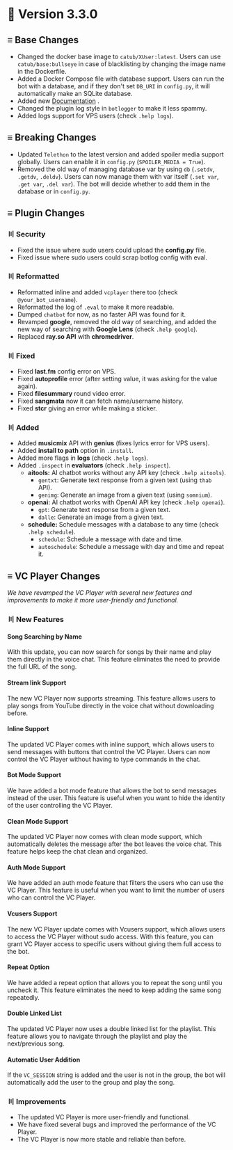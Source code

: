 # 📄 Version 3.3.0

## ≡ Base Changes

* Changed the docker base image to `catub/XUser:latest`. Users can use `catub/base:bullseye` in case of blacklisting by changing the image name in the Dockerfile.
* Added a Docker Compose file with database support. Users can run the bot with a database, and if they don't set `DB_URI` in `config.py`, it will automatically make an SQLite database.
* Added new [Documentation](https://tgcatub.gitbook.io/XUser/) .
* Changed the plugin log style in `botlogger` to make it less spammy.
* Added logs support for VPS users (check `.help logs`).

## ≡ Breaking Changes

* Updated `Telethon` to the latest version and added spoiler media support globally. Users can enable it in `config.py` (`SPOILER_MEDIA = True`).
* Removed the old way of managing database var by using `db` (`.setdv`, `.getdv`, `.deldv`). Users can now manage them with var itself (`.set var`, `.get var`, `.del var`). The bot will decide whether to add them in the database or in `config.py`.

## ≡ Plugin Changes

### 〣 Security

* Fixed the issue where sudo users could upload the **config.py** file.
* Fixed issue where sudo users could scrap botlog config with eval.

### 〣 Reformatted

* Reformatted inline and added `vcplayer` there too (check `@your_bot_username`).
* Reformatted the log of `.eval` to make it more readable.
* Dumped `chatbot` for now, as no faster API was found for it.
* Revamped **google**, removed the old way of searching, and added the new way of searching with **Google Lens** (check `.help google`).
* Replaced **ray.so API** with **chromedriver**.

### 〣 Fixed

* Fixed **last.fm** config error on VPS.
* Fixed **autoprofile** error (after setting value, it was asking for the value again).
* Fixed **filesummary** round video error.
* Fixed **sangmata** now it can fetch name/username history.
* Fixed **stcr** giving an error while making a sticker.

### 〣 Added

* Added **musicmix** API with **genius** (fixes lyrics error for VPS users).
* Added **install to path** option in `.install`.
* Added more flags in **logs** (check `.help logs`).
* Added `.inspect` in **evaluators** (check `.help inspect`).
  * **aitools:** AI chatbot works without any API key (check `.help aitools`).
    * `gentxt`: Generate text response from a given text (using `thab` API).
    * `genimg`: Generate an image from a given text (using `somnium`).
  * **openai:** AI chatbot works with OpenAI API key (check `.help openai`).
    * `gpt`: Generate text response from a given text.
    * `dalle`: Generate an image from a given text.
  * **schedule:** Schedule messages with a database to any time (check `.help schedule`).
    * `schedule`: Schedule a message with date and time.
    * `autoschedule`: Schedule a message with day and time and repeat it.

## ≡ VC Player Changes

_We have revamped the VC Player with several new features and improvements to make it more user-friendly and functional._

### 〣 New Features

#### Song Searching by Name

With this update, you can now search for songs by their name and play them directly in the voice chat. This feature eliminates the need to provide the full URL of the song.

#### Stream link Support

The new VC Player now supports streaming. This feature allows users to play songs from YouTube directly in the voice chat without downloading before.

#### Inline Support

The updated VC Player comes with inline support, which allows users to send messages with buttons that control the VC Player. Users can now control the VC Player without having to type commands in the chat.

#### Bot Mode Support

We have added a bot mode feature that allows the bot to send messages instead of the user. This feature is useful when you want to hide the identity of the user controlling the VC Player.

#### Clean Mode Support

The updated VC Player now comes with clean mode support, which automatically deletes the message after the bot leaves the voice chat. This feature helps keep the chat clean and organized.

#### Auth Mode Support

We have added an auth mode feature that filters the users who can use the VC Player. This feature is useful when you want to limit the number of users who can control the VC Player.

#### Vcusers Support

The new VC Player update comes with Vcusers support, which allows users to access the VC Player without sudo access. With this feature, you can grant VC Player access to specific users without giving them full access to the bot.

#### Repeat Option

We have added a repeat option that allows you to repeat the song until you uncheck it. This feature eliminates the need to keep adding the same song repeatedly.

#### Double Linked List

The updated VC Player now uses a double linked list for the playlist. This feature allows you to navigate through the playlist and play the next/previous song.

#### Automatic User Addition

If the `VC_SESSION` string is added and the user is not in the group, the bot will automatically add the user to the group and play the song.

### 〣 Improvements

* The updated VC Player is more user-friendly and functional.
* We have fixed several bugs and improved the performance of the VC Player.
* The VC Player is now more stable and reliable than before.
